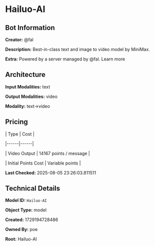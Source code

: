 # Hailuo-AI

## Bot Information

**Creator:** @fal

**Description:** Best-in-class text and image to video model by MiniMax.

**Extra:** Powered by a server managed by @fal. Learn more


## Architecture

**Input Modalities:** text

**Output Modalities:** video

**Modality:** text->video


## Pricing

| Type | Cost |

|------|------|

| Video Output | 14167 points / message |

| Initial Points Cost | Variable points |


**Last Checked:** 2025-08-05 23:26:03.811511


## Technical Details

**Model ID:** `Hailuo-AI`

**Object Type:** model

**Created:** 1729194728486

**Owned By:** poe

**Root:** Hailuo-AI

